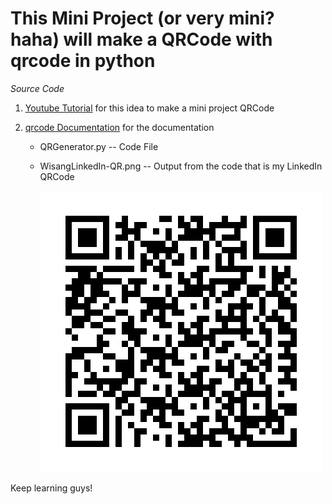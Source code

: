 # This Mini Project (or very mini? haha) will make a QRCode with qrcode in python

_Source Code_
1. [Youtube Tutorial](https://www.youtube.com/watch?v=onHPipeASdk&list=PLpp8-k7G_6Y3Wj1suZQ-9lATFzFuGw93x) for this idea to make a mini project QRCode
2. [qrcode Documentation](https://pypi.org/project/qrcode/) for the documentation

    * QRGenerator.py -- Code File
    
    * WisangLinkedIn-QR.png -- Output from the code that is my LinkedIn QRCode

      ![Example](https://raw.githubusercontent.com/WisanggeniPW/Make-QRCode-with-Python-qrcode/master/WisangLinkedIn-QR.png)

Keep learning guys!
